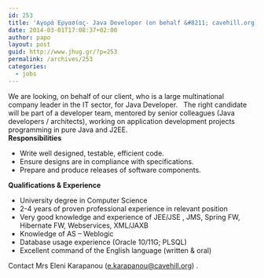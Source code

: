 ```yaml
---
id: 253
title: 'Αγορά Εργασίας- Java Developer (on behalf &#8211; cavehill.org) #jobs #jhug'
date: 2014-03-01T17:08:37+02:00
author: papo
layout: post
guid: http://www.jhug.gr/?p=253
permalink: /archives/253
categories:
  - jobs
---
```

We are looking, on behalf of our client, who is a large multinational company leader in the IT sector, for Java Developer.   The right candidate will be part of a developer team, mentored by senior colleagues (Java developers / architects), working on application development projects programming in pure Java and J2EE.  
**Responsibilities**

  * Write well designed, testable, efficient code.
  * Ensure designs are in compliance with specifications.
  * Prepare and produce releases of software components.

**Qualifications & Experience**

  * University degree in Computer Science
  * 2-4 years of proven professional experience in relevant position
  * Very good knowledge and experience of JEE/JSE , JMS, Spring FW,  Hibernate FW, Webservices, XML/JAXB
  * Knowledge of AS – Weblogic
  * Database usage experience (Oracle 10/11G; PLSQL)
  * Excellent command of the English language (written & oral)

Contact Mrs Eleni Karapanou (e.karapanou@cavehill.org) .

&nbsp;
